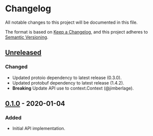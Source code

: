 # Changelog
All notable changes to this project will be documented in this file.

The format is based on [Keep a Changelog](https://keepachangelog.com/en/1.0.0/),
and this project adheres to [Semantic Versioning](https://semver.org/spec/v2.0.0.html).

## [Unreleased]
### Changed
- Updated protoio dependency to latest release (0.3.0).
- Updated protobuf dependency to latest release (1.4.2).
- **Breaking** Update API use to context.Context (@jimberlage).

## [0.1.0] - 2020-01-04
### Added
- Initial API implementation.


[Unreleased]: https://github.com/tessellator/fnrun/compare/v0.1.0...HEAD
[0.1.0]: https://github.com/tessellator/fnrun/releases/tag/v0.1.0
